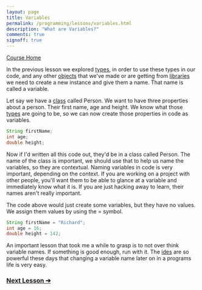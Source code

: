 ```yaml
---
layout: page
title: Variables
permalink: /programming/lessons/variables.html
description: "What are Variables?"
comments: true
signoff: true
---
```

[Course Home](../course)

In the previous lesson we explored [types](../lessons/types), in order to use these types in our code, and any other [objects](../lessons/classesandobjects) that we've made or are getting from [libraries](../lessons/packagesandlibraries) we need to create a new instance and give them a name. That name is called a variable.

Let say we have a [class](../lessons/classesandobjects) called Person. We want to have three properties about a person. Their first name, age and height. We know what those [types](../lessons/types) are going to be, so we can now create those properties in code as variables.

```java
String firstName;
int age;
double height;
```
Now if I'd written all this code out, they'd be in a class called Person. The name of the class is important, we should use that to help us name the variables, so they are contextual. Naming variables in code is very important, depending on the context. If you are working on a project with other people, you'll want them to be able to glance at a variable and immediately know what it is. If you are just hacking away to learn, their names aren't really important.

The code above would just create some variables, but they have no values. We assign them values by using the = symbol.
```java
String firstName = "Richard";
int age = 16;
double height = 142;
```
An important lesson that took me a while to grasp is to not over think variable names. If something is good enough, run with it. The [ides](../lessons/ides) are so powerful these days that changing a variable name later on in a programs life is very easy. 

### [Next Lesson &#10132;](../lessons/methodsandparameters)